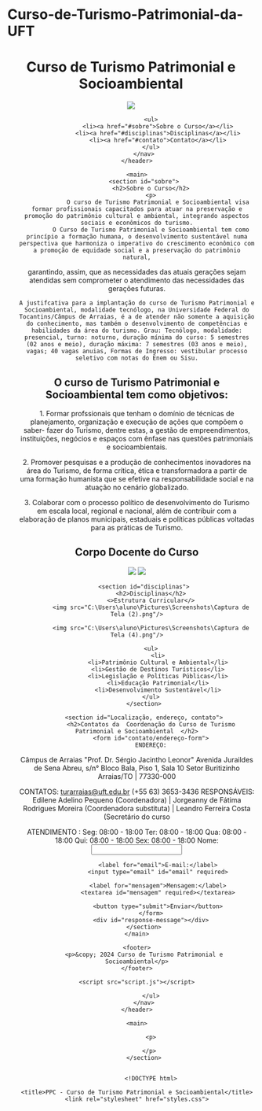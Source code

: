  # Curso-de-Turismo-Patrimonial-da-UFT
<!DOCTYPE html>
<html lang="pt-BR">
<head>
    <meta charset="UTF-8">
    <meta name="viewport" content="width=device-width, initial-scale=1.0">
    <title>PPC - Curso de Turismo Patrimonial e Socioambiental</title>
    <link rel="stylesheet" href="styles.css">
</head>

<body>
    <header>
        <h1>Curso de Turismo Patrimonial e Socioambiental</h1>
        <img src="https://docs.uft.edu.br/share/proxy/alfresco-noauth/api/internal/shared/node/4ZgLRvPQQUGo1DcpCScuJg/content/turismo-patrimonial-e-socioambiental-icone.png/thumbnails/imgpreview"/>
        <nav>
            <ul>
             
            <ul>
                <li><a href="#sobre">Sobre o Curso</a></li>
                <li><a href="#disciplinas">Disciplinas</a></li>
                <li><a href="#contato">Contato</a></li>
            </ul>
        </nav>
    </header>

    <main>
        <section id="sobre">
            <h2>Sobre o Curso</h2>
            <p>
                O curso de Turismo Patrimonial e Socioambiental visa formar profissionais capacitados para atuar na preservação e promoção do patrimônio cultural e ambiental, integrando aspectos sociais e econômicos do turismo.
            O Curso de Turismo Patrimonial e Socioambiental tem como princípio a formação humana, o desenvolvimento sustentável numa perspectiva que harmoniza o imperativo do crescimento econômico com a promoção de equidade social e a preservação do patrimônio natural,
garantindo, assim, que as necessidades das atuais gerações sejam atendidas sem comprometer
o atendimento das necessidades das gerações futuras.
 
    A justifcativa para a implantação do curso de Turismo Patrimonial e Socioambiental, modalidade tecnólogo, na Universidade Federal do Tocantins/Câmpus de Arraias, é a de atender não somente a aquisição do conhecimento, mas também o desenvolvimento de competências e habilidades da área do turismo. Grau: Tecnólogo, modalidade: presencial, turno: noturno, duração mínima do curso: 5 semestres (02 anos e meio), duração máxima: 7 semestres (03 anos e meio), vagas; 40 vagas anuias, Formas de Ingresso: vestibular processo seletivo com notas do Enem ou Sisu.
 </p>
<p>
       
<h2>O curso de Turismo Patrimonial e Socioambiental tem como objetivos:</h2>
<p>1. Formar profssionais que tenham o domínio de técnicas de planejamento, organização e
execução de ações que compõem o saber- fazer do Turismo, dentre estas, a gestão de
empreendimentos, instituições, negócios e espaços com ênfase nas questões patrimoniais e
socioambientais.</p>
<p>2. Promover pesquisas e a produção de conhecimentos inovadores na área do Turismo, de
forma crítica, ética e transformadora a partir de uma formação humanista que se efetive na
responsabilidade social e na atuação no cenário globalizado.</p>
<p>3. Colaborar com o processo político de desenvolvimento do Turismo em escala local,
regional e nacional, além de contribuir com a elaboração de planos municipais, estaduais e
políticas públicas voltadas para as práticas de Turismo.</p>
           </p>
        </section>
       <h2>Corpo Docente do Curso</h2>
       <img src="Corpo docente do curso (1).jgp"/>
        <img src="C:\Users\aluno\Pictures\Screenshots\Corpo docente do curso (1).jpg"/>
       


        <section id="disciplinas">
            <h2>Disciplinas</h2>
            <>Estrutura Curricular</>
            <img src="C:\Users\aluno\Pictures\Screenshots\Captura de Tela (2).png"/>

            <img src="C:\Users\aluno\Pictures\Screenshots\Captura de Tela (4).png"/>
       
            <ul>
                <li>
                <li>Patrimônio Cultural e Ambiental</li>
                <li>Gestão de Destinos Turísticos</li>
                <li>Legislação e Políticas Públicas</li>
                <li>Educação Patrimonial</li>
                <li>Desenvolvimento Sustentável</li>
            </ul>
        </section>

        <section id="Localização, endereço, contato">
            <h2>Contatos da  Coordenação do Curso de Turismo Patrimonial e Socioambiental  </h2>
            <form id="contato/endereço-form">
            ENDEREÇO:

Câmpus de Arraias "Prof. Dr. Sérgio Jacintho Leonor"
Avenida Juraildes de Sena Abreu, s/n°
Bloco Bala, Piso 1, Sala 10
Setor Buritizinho
Arraias/TO | 77330-000

CONTATOS:
turarraias@uft.edu.br
(+55 63) 3653-3436
RESPONSÁVEIS:
Edilene Adelino Pequeno (Coordenadora) | Jorgeanny de Fátima Rodrigues Moreira (Coordenadora substituta) | Leandro Ferreira Costa (Secretário do curso

ATENDIMENTO :
Seg:
08:00 - 18:00
Ter:
08:00 - 18:00
Qua:
08:00 - 18:00
Qui:
08:00 - 18:00
Sex:
08:00 - 18:00
                <label for="nome">Nome:</label>
                <input type="text" id="nome" required>
               
                <label for="email">E-mail:</label>
                <input type="email" id="email" required>
               
                <label for="mensagem">Mensagem:</label>
                <textarea id="mensagem" required></textarea>
               
                <button type="submit">Enviar</button>
            </form>
            <div id="response-message"></div>
        </section>
    </main>

    <footer>
        <p>&copy; 2024 Curso de Turismo Patrimonial e Socioambiental</p>
    </footer>

    <script src="script.js"></script>
</body>
</html>
           

               
            </ul>
        </nav>
    </header>

    <main>
       
            <p>
               
           </p>
        </section>

       
            <!DOCTYPE html>
<html lang="pt-BR">
<head>
    <meta charset="UTF-8">
   
    <title>PPC - Curso de Turismo Patrimonial e Socioambiental</title>
    <link rel="stylesheet" href="styles.css">
</head>
<body>
   
</html>
